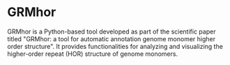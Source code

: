 # GRMhor
GRMhor is a Python-based tool developed as part of the scientific paper titled "GRMhor: a tool for automatic annotation genome monomer higher order structure". It provides functionalities for analyzing and visualizing the higher-order repeat (HOR) structure of genome monomers. 
